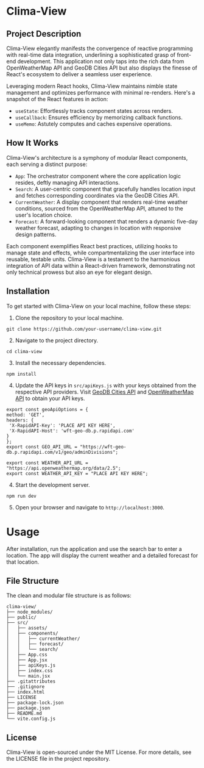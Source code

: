 # Clima-View

## Project Description

Clima-View elegantly manifests the convergence of reactive programming with real-time data integration, underlining a sophisticated grasp of front-end development. This application not only taps into the rich data from OpenWeatherMap API and GeoDB Cities API but also displays the finesse of React's ecosystem to deliver a seamless user experience.

Leveraging modern React hooks, Clima-View maintains nimble state management and optimizes performance with minimal re-renders. Here's a snapshot of the React features in action:
- `useState`: Effortlessly tracks component states across renders.
- `useCallback`: Ensures efficiency by memorizing callback functions.
- `useMemo`: Astutely computes and caches expensive operations.

## How It Works

Clima-View's architecture is a symphony of modular React components, each serving a distinct purpose:

- `App`: The orchestrator component where the core application logic resides, deftly managing API interactions.
- `Search`: A user-centric component that gracefully handles location input and fetches corresponding coordinates via the GeoDB Cities API.
- `CurrentWeather`: A display component that renders real-time weather conditions, sourced from the OpenWeatherMap API, attuned to the user's location choice.
- `Forecast`: A forward-looking component that renders a dynamic five-day weather forecast, adapting to changes in location with responsive design patterns.

Each component exemplifies React best practices, utilizing hooks to manage state and effects, while compartmentalizing the user interface into reusable, testable units. Clima-View is a testament to the harmonious integration of API data within a React-driven framework, demonstrating not only technical prowess but also an eye for elegant design.

## Installation

To get started with Clima-View on your local machine, follow these steps:

1. Clone the repository to your local machine.
```
git clone https://github.com/your-username/clima-view.git
```

2. Navigate to the project directory.
```
cd clima-view
```

3. Install the necessary dependencies.
```
npm install
```

4. Update the API keys in `src/apiKeys.js` with your keys obtained from the respective API providers. Visit [GeoDB Cities API](https://rapidapi.com/wirefreethought/api/geodb-cities/details) and [OpenWeatherMap API](https://rapidapi.com/wirefreethought/api/geodb-cities) to obtain your API keys.


```
export const geoApiOptions = {
method: 'GET',
headers: {
 'X-RapidAPI-Key': 'PLACE API KEY HERE',
 'X-RapidAPI-Host': 'wft-geo-db.p.rapidapi.com'
}
};
export const GEO_API_URL = "https://wft-geo-db.p.rapidapi.com/v1/geo/adminDivisions";

export const WEATHER_API_URL = "https://api.openweathermap.org/data/2.5";
export const WEATHER_API_KEY = "PLACE API KEY HERE";
```

4. Start the development server.
```
npm run dev
```

5. Open your browser and navigate to `http://localhost:3000`.

# Usage

After installation, run the application and use the search bar to enter a location. The app will display the current weather and a detailed forecast for that location.

## File Structure

The clean and modular file structure is as follows:

```
clima-view/
├── node_modules/
├── public/
├── src/
│   ├── assets/
│   ├── components/
│   │   ├── currentWeather/
│   │   ├── forecast/
│   │   └── search/
│   ├── App.css
│   ├── App.jsx
│   ├── apiKeys.js
│   ├── index.css
│   └── main.jsx
├── .gitattributes
├── .gitignore
├── index.html
├── LICENSE
├── package-lock.json
├── package.json
├── README.md
└── vite.config.js
```

## License

Clima-View is open-sourced under the MIT License. For more details, see the LICENSE file in the project repository.
